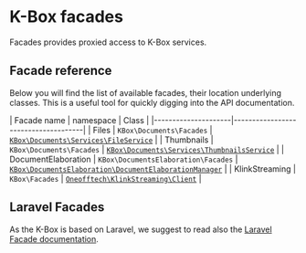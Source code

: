 # K-Box facades 

Facades provides proxied access to K-Box services.

## Facade reference

Below you will find the list of available facades, their location underlying classes. 
This is a useful tool for quickly digging into the API documentation.

| Facade name         | namespace                           | Class |
|---------------------|-------------------------------------|
| Files               | `KBox\Documents\Facades`            | [`KBox\Documents\Services\FileService`](../../packages/contentprocessing/src/Services/FileService.php) |
| Thumbnails          | `KBox\Documents\Facades`            | [`KBox\Documents\Services\ThumbnailsService`](../../packages/contentprocessing/src/Services/ThumbnailsService.php) |
| DocumentElaboration | `KBox\DocumentsElaboration\Facades` | [`KBox\DocumentsElaboration\DocumentElaborationManager`](../../app/DocumentsElaboration/DocumentElaborationManager.php) |
| KlinkStreaming      | `KBox\Facades`                      | [`Oneofftech\KlinkStreaming\Client`](https://github.com/OneOffTech/k-link-streaming-upload-client/blob/master/src/Client.php) |


## Laravel Facades

As the K-Box is based on Laravel, we suggest to read also the [Laravel Facade documentation](https://laravel.com/docs/5.5/facades).
